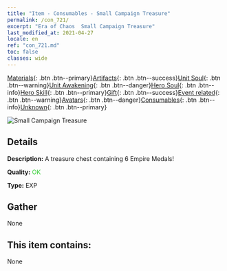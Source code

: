 ```yaml
---
title: "Item - Consumables - Small Campaign Treasure"
permalink: /con_721/
excerpt: "Era of Chaos  Small Campaign Treasure"
last_modified_at: 2021-04-27
locale: en
ref: "con_721.md"
toc: false
classes: wide
---
```

 [Materials](/Items/){: .btn .btn--primary}[Artifacts](/Items/Artifacts/){: .btn .btn--success}[Unit Soul](/Items/UnitSoul/){: .btn .btn--warning}[Unit Awakening](/Items/UnitAwakening/){: .btn .btn--danger}[Hero Soul](/Items/HeroSoul/){: .btn .btn--info}[Hero Skill](/Items/HeroSkill/){: .btn .btn--primary}[Gift](/Items/Gift/){: .btn .btn--success}[Event related](/Items/Events/){: .btn .btn--warning}[Avatars](/Items/Avatars/){: .btn .btn--danger}[Consumables](/Items/Consumables/){: .btn .btn--info}[Unknown](/Items/Unknown/){: .btn .btn--primary}

 ![Small Campaign Treasure](/images/t/i_505.png)

## Details
 **Description:** A treasure chest containing 6 Empire Medals!

 **Quality:** <span style="color: #32CD32">OK</span>

 **Type:** EXP

## Gather

  None

## This item contains:

  None

